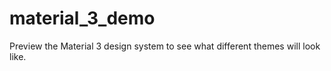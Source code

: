 # material_3_demo
Preview the Material 3 design system to see what different themes will look like.
